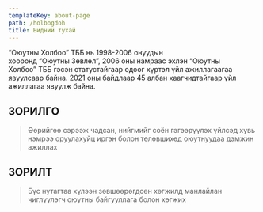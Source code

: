 ```yaml
---
templateKey: about-page
path: /holbogdoh
title: Бидний тухай
---
```


“Оюутны Холбоо” ТББ нь 1998-2006 онуудын хооронд “Оюутны Зөвлөл”, 2006 оны намраас эхлэн “Оюутны Холбоо” ТББ гэсэн статустайгаар одоог хүртэл үйл ажиллагаагаа явуулсаар байна. 2021 оны байдлаар 45 албан хаагчидтайгаар үйл ажиллагаа явуулж байна.

## ЗОРИЛГО

> Өөрийгөө сэрээж чадсан, нийгмийг соён гэгээрүүлэх үйлсэд хувь нэмрээ оруулахуйц иргэн болон төлөвшихөд оюутнуудаа дэмжин ажиллах

## ЗОРИЛТ

> Бүс нутагтаа хүлээн зөвшөөрөгдсөн хөгжилд манлайлан чиглүүлэгч оюутны байгууллага болон хөгжих
